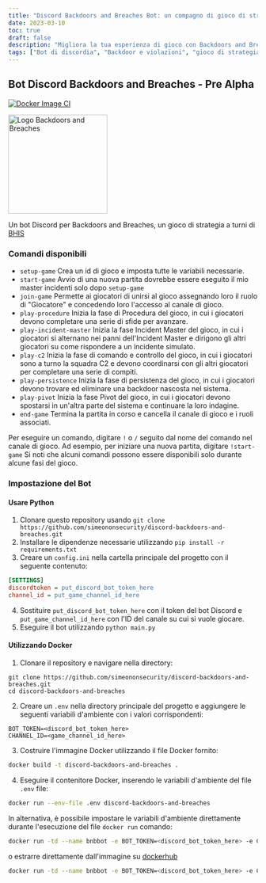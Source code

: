 ```yaml
---
title: "Discord Backdoors and Breaches Bot: un compagno di gioco di strategia a turni"
date: 2023-03-10
toc: true
draft: false
description: "Migliora la tua esperienza di gioco con Backdoors and Breaches con questo bot Discord pre-alpha, che fornisce comandi per facilitare il gioco e l'interazione."
tags: ["Bot di discordia", "Backdoor e violazioni", "gioco di strategia a turni", "compagno di gioco", "comandi di gioco", "gioco di strategia bot", "BHIS", "Black Hills InfoSec", "maestro dell'incidente", "Squadra C2", "fasi di gioco", "impostazione del gioco", "istruzioni di gioco", "canale di gioco", "Bot Python", "Bot Docker", "automazione del gioco", "collaborazione di gioco", "coordinamento del gioco", "gioco di cybersicurezza", "sicurezza delle informazioni", "sviluppo di giochi", "Suggerimenti per il gameplay", "gioco multiplayer", "ruoli di gioco", "sfide di gioco", "fasi di gioco", "impostazione dell'ambiente di gioco", "bot dockerizzato", "Dipendenze di Python"]
---
```


## Bot Discord Backdoors and Breaches - Pre Alpha

[![Docker Image CI](https://github.com/simeononsecurity/discord-backdoors-and-breaches/actions/workflows/docker-image.yml/badge.svg)](https://github.com/simeononsecurity/discord-backdoors-and-breaches/actions/workflows/docker-image.yml)

<img src="https://github.com/simeononsecurity/discord-backdoors-and-breaches/blob/main/.github/images/bnb-dark.png?raw=true" alt="Logo Backdoors and Breaches" width="200"/>


Un bot Discord per Backdoors and Breaches, un gioco di strategia a turni di [BHIS](https://www.blackhillsinfosec.com/projects/backdoorsandbreaches/)

### Comandi disponibili

- `setup-game` Crea un id di gioco e imposta tutte le variabili necessarie.
- `start-game` Avvio di una nuova partita dovrebbe essere eseguito il mio master incidenti solo dopo `setup-game`
- `join-game` Permette ai giocatori di unirsi al gioco assegnando loro il ruolo di "Giocatore" e concedendo loro l'accesso al canale di gioco.
- `play-procedure` Inizia la fase di Procedura del gioco, in cui i giocatori devono completare una serie di sfide per avanzare.
- `play-incident-master` Inizia la fase Incident Master del gioco, in cui i giocatori si alternano nei panni dell'Incident Master e dirigono gli altri giocatori su come rispondere a un incidente simulato.
- `play-c2` Inizia la fase di comando e controllo del gioco, in cui i giocatori sono a turno la squadra C2 e devono coordinarsi con gli altri giocatori per completare una serie di compiti.
- `play-persistence` Inizia la fase di persistenza del gioco, in cui i giocatori devono trovare ed eliminare una backdoor nascosta nel sistema.
- `play-pivot` Inizia la fase Pivot del gioco, in cui i giocatori devono spostarsi in un'altra parte del sistema e continuare la loro indagine.
- `end-game` Termina la partita in corso e cancella il canale di gioco e i ruoli associati.

Per eseguire un comando, digitare `!` o `/` seguito dal nome del comando nel canale di gioco. Ad esempio, per iniziare una nuova partita, digitare `!start-game` Si noti che alcuni comandi possono essere disponibili solo durante alcune fasi del gioco.
### Impostazione del Bot

#### Usare Python

1. Clonare questo repository usando `git clone https://github.com/simeononsecurity/discord-backdoors-and-breaches.git`
2. Installare le dipendenze necessarie utilizzando `pip install -r requirements.txt`
3. Creare un `config.ini` nella cartella principale del progetto con il seguente contenuto:
```ini
[SETTINGS]
discordtoken = put_discord_bot_token_here
channel_id = put_game_channel_id_here
```
4. Sostituire `put_discord_bot_token_here` con il token del bot Discord e `put_game_channel_id_here` con l'ID del canale su cui si vuole giocare.
5. Eseguire il bot utilizzando `python main.py`

#### Utilizzando Docker

1. Clonare il repository e navigare nella directory:
```
git clone https://github.com/simeononsecurity/discord-backdoors-and-breaches.git
cd discord-backdoors-and-breaches
```
2. Creare un `.env` nella directory principale del progetto e aggiungere le seguenti variabili d'ambiente con i valori corrispondenti:
```env
BOT_TOKEN=<discord_bot_token_here>
CHANNEL_ID=<game_channel_id_here>
```
3. Costruire l'immagine Docker utilizzando il file Docker fornito:
```bash
docker build -t discord-backdoors-and-breaches .
```
4. Eseguire il contenitore Docker, inserendo le variabili d'ambiente del file `.env` file:
```bash
docker run --env-file .env discord-backdoors-and-breaches
```

In alternativa, è possibile impostare le variabili d'ambiente direttamente durante l'esecuzione del file `docker run` comando:
```bash
docker run -td --name bnbbot -e BOT_TOKEN=<discord_bot_token_here> -e CHANNEL_ID=<game_channel_id_here> discord-backdoors-and-breaches
```
o estrarre direttamente dall'immagine su [dockerhub](https://hub.docker.com/r/simeononsecurity/discord-backdoors-and-breaches)
```bash
docker run -td --name bnbbot -e BOT_TOKEN=<discord_bot_token_here> -e CHANNEL_ID=<game_channel_id_here> simeononsecurity/discord-backdoors-and-breaches:latest
```


